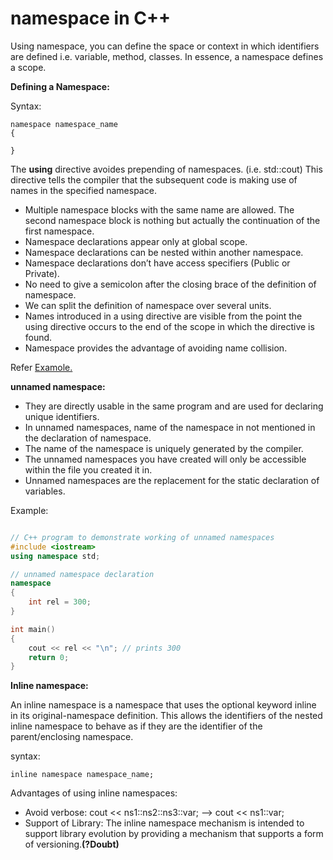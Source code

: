 # namespace in C++

Using namespace, you can define the space or context in which identifiers are defined i.e. variable, method, classes. In essence, a namespace defines a scope.

__Defining a Namespace:__

Syntax:

    namespace namespace_name
    {

    }

The __using__ directive avoides prepending of namespaces. (i.e. std::cout) This directive tells the compiler that the subsequent code is making use of names in the specified namespace.

- Multiple namespace blocks with the same name are allowed. The second namespace block is nothing but actually the continuation of the first namespace.
- Namespace declarations appear only at global scope.
- Namespace declarations can be nested within another namespace.
- Namespace declarations don’t have access specifiers (Public or Private).
- No need to give a semicolon after the closing brace of the definition of namespace.
- We can split the definition of namespace over several units.
- Names introduced in a using directive are visible from the point the using directive occurs to the end of the scope in which the directive is found.
- Namespace provides the advantage of avoiding name collision.

Refer [Examole.](../namespace_example.cpp)

__unnamed namespace:__

- They are directly usable in the same program and are used for declaring unique identifiers.
- In unnamed namespaces, name of the namespace in not mentioned in the declaration of namespace.
- The name of the namespace is uniquely generated by the compiler.
- The unnamed namespaces you have created will only be accessible within the file you created it in.
- Unnamed namespaces are the replacement for the static declaration of variables.

Example:

```c++

// C++ program to demonstrate working of unnamed namespaces
#include <iostream>
using namespace std;

// unnamed namespace declaration
namespace
{
    int rel = 300;
}

int main()
{
    cout << rel << "\n"; // prints 300
    return 0;
}

```

__Inline namespace:__

An inline namespace is a namespace that uses the optional keyword inline in its original-namespace definition. This allows the identifiers of the nested inline namespace to behave as if they are the identifier of the parent/enclosing namespace.

syntax:

    inline namespace namespace_name;

Advantages of using inline namespaces:

- Avoid verbose: cout << ns1::ns2::ns3::var; --> cout << ns1::var;
- Support of Library: The inline namespace mechanism is intended to support library evolution by providing a mechanism that supports a form of versioning.__(?Doubt)__
